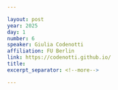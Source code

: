 ```yaml
---

layout: post
year: 2025
day: 1
number: 6
speaker: Giulia Codenotti
affiliation: FU Berlin
link: https://codenotti.github.io/
title: 
excerpt_separator: <!--more-->

---
```



<!--more-->
